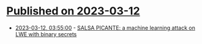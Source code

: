 # [Published on 2023-03-12](index.md)

* [2023-03-12, 03:55:00](https://lobste.rs/s/0grcqx/salsa_picante_machine_learning_attack_on) - [SALSA PICANTE: a machine learning attack on LWE with binary secrets](https://eprint.iacr.org/2023/340.pdf)
